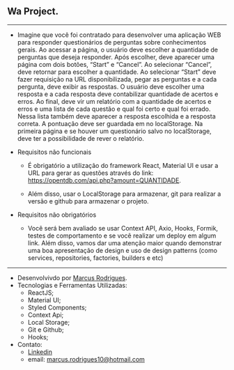 ## Wa Project.

---

 - Imagine que você foi contratado para desenvolver uma aplicação WEB para responder questionários de perguntas sobre conhecimentos gerais. Ao acessar a página, o usuário deve escolher a quantidade de perguntas que deseja responder. Após escolher, deve aparecer uma página com dois botões, “Start” e “Cancel”. Ao selecionar “Cancel”, deve retornar para escolher a quantidade. Ao selecionar “Start” deve fazer requisição na URL disponibilizada, pegar as perguntas e a cada pergunta, deve exibir as respostas. O usuário deve escolher uma resposta e a cada resposta deve contabilizar quantidade de acertos e erros. Ao final, deve vir um relatório com a quantidade de acertos e erros e uma lista de cada questão e qual foi certo e qual foi errado. Nessa lista também deve aparecer a resposta escolhida e a resposta correta. A pontuação deve ser guardada em no localStorage. Na primeira página e se houver um questionário salvo no localStorage, deve ter a possibilidade de rever o relatório.



 - Requisitos não funcionais



   - É obrigatório a utilização do framework React, Material UI e usar a URL para gerar as questões através do link: https://opentdb.com/api.php?amount=QUANTIDADE.



   - Além disso, usar o LocalStorage para armazenar, git para realizar a versão e github para armazenar o projeto.



  - Requisitos não obrigatórios



    - Você será bem avaliado se usar Context API, Axio, Hooks, Formik, testes de comportamento e se você realizar um deploy em algum link. Além disso, vamos dar uma atenção maior quando demonstrar uma boa apresentação de design e uso de design patterns (como services, repositories, factories, builders e etc)

--- 

 - Desenvolvivdo por <a href="https://www.linkedin.com/in/marcusrodriguesdev/" target="_blank" rel="noreferrer"/>Marcus Rodrigues</a>.
 - Tecnologias e Ferramentas Utilizadas:
   - ReactJS;
   - Material UI;
   - Styled Components;
   - Context Api;
   - Local Storage;
   - Git e Github;
   - Hooks;
 - Contato:
   - <a href="https://www.linkedin.com/in/marcusrodriguesdev/" target="_blank" rel="noreferrer"/>Linkedin</a>
   - email: marcus.rodrigues10@hotmail.com
